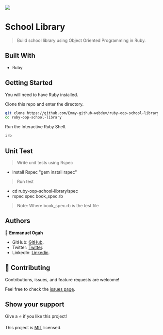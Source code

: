 ![](https://img.shields.io/badge/Microverse-blueviolet)

# School Library

> Build school library using Object Oriented Programming in Ruby.


## Built With

- Ruby

## Getting Started

You will need to have Ruby installed.

Clone this repo and enter the directory.

```bash
git clone https://github.com/Emmy-github-webdev/ruby-oop-school-library
cd ruby-oop-school-library
```

Run the Interactive Ruby Shell.

```bash
irb
```

## Unit Test
> Write unit tests using Rspec
- Install Rspec "gem install rspec"
> Run test 
- cd ruby-oop-school-library/spec
- rspec spec book_spec.rb
> Note: Where book_spec.rb is the test file

## Authors

👤 **Emmanuel Ogah**

- GitHub: [GitHub](https://github.com/Emmy-github-webdev).
- Twitter: [Twitter](https://twitter.com/OgaemmanuelOga).
- LinkedIn: [Linkedin](https://www.linkedin.com/in/emmanuel-oga-16171584/).


## 🤝 Contributing

Contributions, issues, and feature requests are welcome!

Feel free to check the [issues page](https://github.com/Emmy-github-webdev/ruby-oop-school-library/issues).

## Show your support

Give a ⭐️ if you like this project!

This project is [MIT](./MIT.md) licensed.
